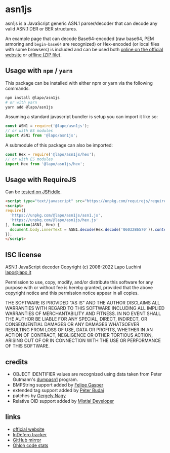 asn1js
======

asn1js is a JavaScript generic ASN.1 parser/decoder that can decode any valid ASN.1 DER or BER structures.

An example page that can decode Base64-encoded (raw base64, PEM armoring and `begin-base64` are recognized) or Hex-encoded (or local files with some browsers) is included and can be used both [online on the official website](https://lapo.it/asn1js/) or [offline (ZIP file)](https://lapo.it/asn1js/asn1js.zip).

Usage with `npm` / `yarn`
-------------------------

This package can be installed with either npm or yarn via the following commands:

```sh
npm install @lapo/asn1js
# or with yarn
yarn add @lapo/asn1js
```

Assuming a standard javascript bundler is setup you can import it like so:

```js
const ASN1 = require('@lapo/asn1js');
// or with ES modules
import ASN1 from '@lapo/asn1js';
```

A submodule of this package can also be imported:

```js
const Hex = require('@lapo/asn1js/hex');
// or with ES modules
import Hex from '@lapo/asn1js/hex';
```

Usage with RequireJS
--------------------

Can be [tested on JSFiddle](https://jsfiddle.net/lapo/tmdq35ug/).

```html
<script type="text/javascript" src="https://unpkg.com/requirejs/require.js"></script>
<script>
require([
  'https://unpkg.com/@lapo/asn1js/asn1.js',
  'https://unpkg.com/@lapo/asn1js/hex.js'
], function(ASN1, Hex) {
  document.body.innerText = ASN1.decode(Hex.decode('06032B6570')).content();
});
</script>
```

ISC license
-----------

ASN.1 JavaScript decoder Copyright (c) 2008-2022 Lapo Luchini <lapo@lapo.it>

Permission to use, copy, modify, and/or distribute this software for any purpose with or without fee is hereby granted, provided that the above copyright notice and this permission notice appear in all copies.

THE SOFTWARE IS PROVIDED "AS IS" AND THE AUTHOR DISCLAIMS ALL WARRANTIES WITH REGARD TO THIS SOFTWARE INCLUDING ALL IMPLIED WARRANTIES OF MERCHANTABILITY AND FITNESS. IN NO EVENT SHALL THE AUTHOR BE LIABLE FOR ANY SPECIAL, DIRECT, INDIRECT, OR CONSEQUENTIAL DAMAGES OR ANY DAMAGES WHATSOEVER RESULTING FROM LOSS OF USE, DATA OR PROFITS, WHETHER IN AN ACTION OF CONTRACT, NEGLIGENCE OR OTHER TORTIOUS ACTION, ARISING OUT OF OR IN CONNECTION WITH THE USE OR PERFORMANCE OF THIS SOFTWARE.

credits
-------

- OBJECT IDENTIFIER values are recognized using data taken from Peter Gutmann's [dumpasn1](https://www.cs.auckland.ac.nz/~pgut001/#standards) program.
- BMPString support added by [Felipe Gasper](https://github.com/FGasper)
- extended tag support added by [Péter Budai](https://www.peterbudai.eu/)
- patches by [Gergely Nagy](https://github.com/ngg)
- Relative OID support added by [Mistial Developer](https://github.com/mistial-dev)

links
-----

- [official website](https://lapo.it/asn1js/)
- [InDefero tracker](http://idf.lapo.it/p/asn1js/)
- [GitHub mirror](https://github.com/lapo-luchini/asn1js)
- [Ohloh code stats](https://www.openhub.net/p/asn1js)

